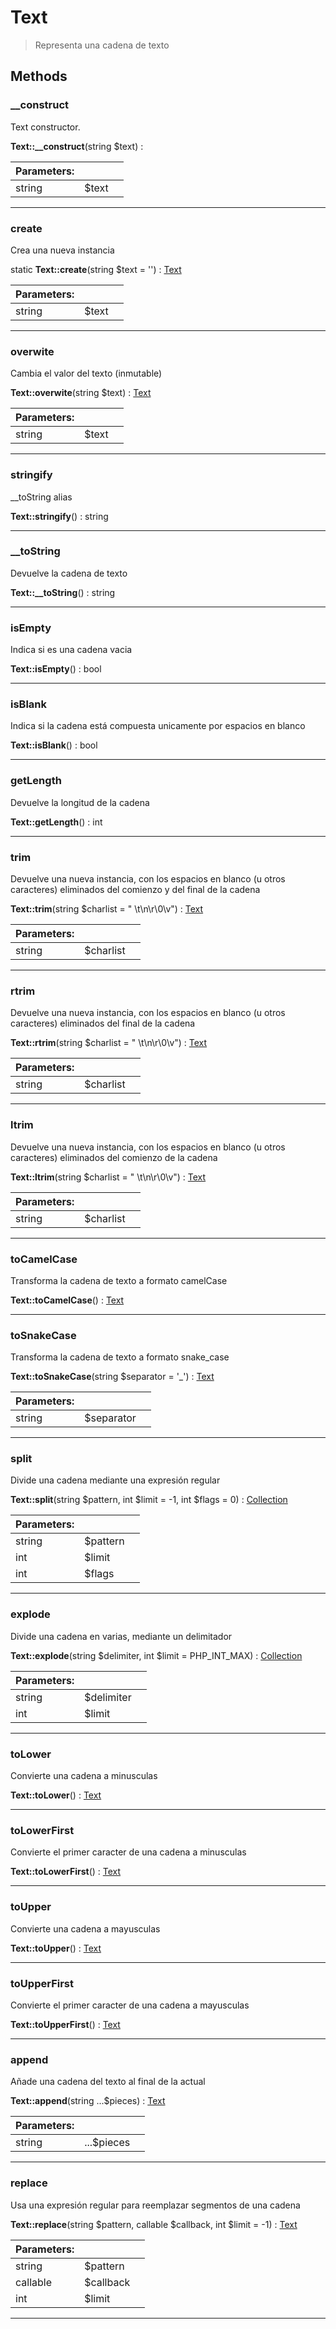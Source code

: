 
                                                                                                                                            
    
# Text


> Representa una cadena de texto
>
> 








## Methods

### __construct
Text constructor.


**Text::__construct**(string $text) : 


|Parameters: | | |
| --- | --- | --- |
|string |$text |  |

---


### create
Crea una nueva instancia


static **Text::create**(string $text = &#039;&#039;) : [Text](../../../Text.md)


|Parameters: | | |
| --- | --- | --- |
|string |$text |  |

---


### overwite
Cambia el valor del texto (inmutable)


**Text::overwite**(string $text) : [Text](../../../Text.md)


|Parameters: | | |
| --- | --- | --- |
|string |$text |  |

---


### stringify
__toString alias


**Text::stringify**() : string



---


### __toString
Devuelve la cadena de texto


**Text::__toString**() : string



---


### isEmpty
Indica si es una cadena vacia


**Text::isEmpty**() : bool



---


### isBlank
Indica si la cadena está compuesta unicamente por espacios en blanco


**Text::isBlank**() : bool



---


### getLength
Devuelve la longitud de la cadena


**Text::getLength**() : int



---


### trim
Devuelve una nueva instancia, con los espacios en blanco (u otros caracteres)
eliminados del comienzo y del final de la cadena


**Text::trim**(string $charlist = &quot; \t\n\r\0\v&quot;) : [Text](../../../Text.md)


|Parameters: | | |
| --- | --- | --- |
|string |$charlist |  |

---


### rtrim
Devuelve una nueva instancia, con los espacios en blanco (u otros caracteres)
eliminados del final de la cadena


**Text::rtrim**(string $charlist = &quot; \t\n\r\0\v&quot;) : [Text](../../../Text.md)


|Parameters: | | |
| --- | --- | --- |
|string |$charlist |  |

---


### ltrim
Devuelve una nueva instancia, con los espacios en blanco (u otros caracteres)
eliminados del comienzo de la cadena


**Text::ltrim**(string $charlist = &quot; \t\n\r\0\v&quot;) : [Text](../../../Text.md)


|Parameters: | | |
| --- | --- | --- |
|string |$charlist |  |

---


### toCamelCase
Transforma la cadena de texto a formato camelCase


**Text::toCamelCase**() : [Text](../../../Text.md)



---


### toSnakeCase
Transforma la cadena de texto a formato snake_case


**Text::toSnakeCase**(string $separator = &#039;_&#039;) : [Text](../../../Text.md)


|Parameters: | | |
| --- | --- | --- |
|string |$separator |  |

---


### split
Divide una cadena mediante una expresión regular


**Text::split**(string $pattern, int $limit = -1, int $flags = 0) : [Collection](../../../Collection.md)


|Parameters: | | |
| --- | --- | --- |
|string |$pattern |  |
|int |$limit |  |
|int |$flags |  |

---


### explode
Divide una cadena en varias, mediante un delimitador


**Text::explode**(string $delimiter, int $limit = PHP_INT_MAX) : [Collection](../../../Collection.md)


|Parameters: | | |
| --- | --- | --- |
|string |$delimiter |  |
|int |$limit |  |

---


### toLower
Convierte una cadena a minusculas


**Text::toLower**() : [Text](../../../Text.md)



---


### toLowerFirst
Convierte el primer caracter de una cadena a minusculas


**Text::toLowerFirst**() : [Text](../../../Text.md)



---


### toUpper
Convierte una cadena a mayusculas


**Text::toUpper**() : [Text](../../../Text.md)



---


### toUpperFirst
Convierte el primer caracter de una cadena a mayusculas


**Text::toUpperFirst**() : [Text](../../../Text.md)



---


### append
Añade una cadena del texto al final de la actual


**Text::append**(string ...$pieces) : [Text](../../../Text.md)


|Parameters: | | |
| --- | --- | --- |
|string |...$pieces |  |

---


### replace
Usa una expresión regular para reemplazar segmentos de una cadena


**Text::replace**(string $pattern, callable $callback, int $limit = -1) : [Text](../../../Text.md)


|Parameters: | | |
| --- | --- | --- |
|string |$pattern |  |
|callable |$callback |  |
|int |$limit |  |

---


                                                                                                                                                                                                                                                                                                                                                                                                            
    
                                                                                                                                                                                                                                                                             
                